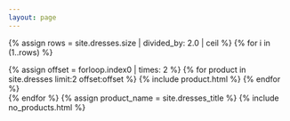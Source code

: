 ```yaml
---
layout: page
---
```

{% assign rows = site.dresses.size | divided_by: 2.0 | ceil %}
{% for i in (1..rows) %}
  <div class="row">
  {% assign offset = forloop.index0 | times: 2 %}
  {% for product in site.dresses limit:2 offset:offset %}
    {% include product.html %}
  {% endfor %}
  </div>
{% endfor %}
{% assign product_name = site.dresses_title %}
{% include no_products.html %}
